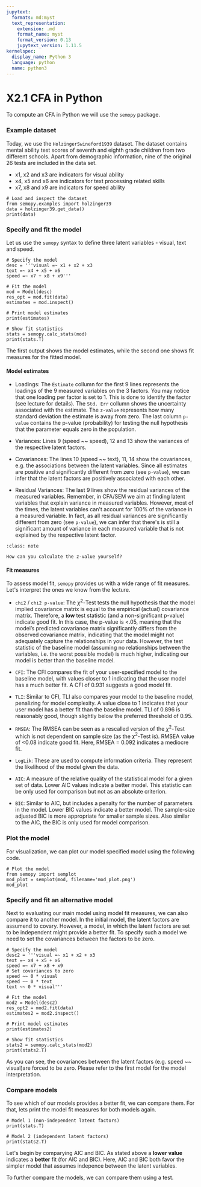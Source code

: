 ```yaml
---
jupytext:
  formats: md:myst
  text_representation:
    extension: .md
    format_name: myst
    format_version: 0.13
    jupytext_version: 1.11.5
kernelspec:
  display_name: Python 3
  language: python
  name: python3
---
```


# X2.1 CFA in Python 

To compute an CFA in Python we will use the `semopy` package. 

### Example dataset

Today, we use the `HolzingerSwineford1939` dataset. The dataset contains mental ability test scores of seventh and eighth grade children from two different schools. Apart from demographic information, nine of the original 26 tests are included in the data set.

- x1, x2 and x3 are indicators for visual ability
- x4, x5 and x6 are indicators for text processing related skills
- x7, x8 and x9 are indicators for speed ability

```{code-cell}
# Load and inspect the dataset 
from semopy.examples import holzinger39
data = holzinger39.get_data()
print(data)
```

### Specify and fit the model

Let us use the `semopy` syntax to define three latent variables - visual, text and speed.

```{code-cell}
# Specify the model
desc = '''visual =~ x1 + x2 + x3
text =~ x4 + x5 + x6
speed =~ x7 + x8 + x9'''

# Fit the model
mod = Model(desc)
res_opt = mod.fit(data)
estimates = mod.inspect()

# Print model estimates
print(estimates)

# Show fit statistics
stats = semopy.calc_stats(mod)
print(stats.T)
```

The first output shows the model estimates, while the second one shows fit measures for the fitted model.

#### Model estimates 

- Loadings: The `Estimate` collumn for the first 9 lines represents the loadings of the 9 measured variables on the 3 factors. You may notice that one loading per factor is set to 1. This is done to identify the factor (see lecture for details). The `Std. Err` collumn shows the uncertainty associated with the estimate. The `z-value` represents how many standard deviation the estimate is away from zero. The last column `p-value` contains the p-value (probability) for testing the null hypothesis that the parameter equals zero in the population.

- Variances: Lines 9 (speed  ~~   speed), 12 and 13 show the variances of the respective latent factors.

- Covariances: The lines 10 (speed  ~~    text), 11, 14 show the covariances, e.g. the associations between the latent variables. Since all estimates are positive and significantly different from zero (see `p-value`), we can infer that the latent factors are positively associated with each other. 

- Residual Variances: The last 9 lines show the residual variances of the measured variables. Remember, in CFA/SEM we aim at finding latent variables that explain variance in measured variables. However, most of the times, the latent variables can't account for 100% of the variance in a measured variable. In fact, as all residual variances are significantly different from zero (see `p-value`), we can infer that there's is still a significant amount of variance in each measured variable that is not explained by the respective latent factor.

```{admonition} Use your own brain!
:class: note

How can you calculate the z-value yourself?
```

#### Fit measures

To assess model fit, `semopy` provides us with a wide range of fit measures. Let's interpret the ones we know from the lecture.

- `chi2` / `chi2 p-value`: The $\chi^2$-Test tests the null hypothesis that the model implied covariance matrix is equal to the empirical (actual) covariance matrix. Therefore, a **low** test statistic (and a non-significant p-value) indicate good fit. In this case, the p-value is <.05, meaning that the model’s predicted covariance matrix significantly differs from the observed covariance matrix, indicating that the model might not adequately capture the relationships in your data. However, the test statistic of the baseline model (assuming no relationships between the variables, i.e. the worst possible model) is much higher, indicating our model is better than the baseline model.

- `CFI`: The CFI compares the fit of your user-specified model to the baseline model, with values closer to 1 indicating that the user model has a much better fit. A CFI of 0.931 suggests a good model fit.

- `TLI`: Similar to CFI, TLI also compares your model to the baseline model, penalizing for model complexity. A value close to 1 indicates that your user model has a better fit than the baseline model. TLI of 0.896 is reasonably good, though slightly below the preferred threshold of 0.95.

- `RMSEA`: The RMSEA can be seen as a rescalled version of the $\chi^2$-Test which is not dependent on sample size (as the $\chi^2$-Test is). RMSEA value of <0.08 indicate good fit. Here, RMSEA =  0.092 indicates a mediocre fit. 

- `LogLik`: These are used to compute information criteria. They represent the likelihood of the model given the data.

- `AIC`: A measure of the relative quality of the statistical model for a given set of data. Lower AIC values indicate a better model. This statistic can be only used for comparison but not as an absolute criterion. 

- `BIC`:  Similar to AIC, but includes a penalty for the number of parameters in the model. Lower BIC values indicate a better model. The sample-size adjusted BIC is more appropriate for smaller sample sizes. Also similar to the AIC, the BIC is only used for model comparison.



### Plot the model

For visualization, we can plot our model specified model using the following code.

```{code-cell}
# Plot the model
from semopy import semplot
mod_plot = semplot(mod, filename='mod_plot.png')
mod_plot
```



### Specify and fit an alternative model

Next to evaluating our main model using model fit measures, we can also compare it to another model. In the initial model, the latent factors are assumend to covary. However, a model, in which the latent factors are set to be independent might provide a better fit. To specify such a model we need to set the covariances between the factors to be zero.

```{code-cell}
# Specify the model
desc2 = '''visual =~ x1 + x2 + x3
text =~ x4 + x5 + x6
speed =~ x7 + x8 + x9
# Set covariances to zero
speed ~~ 0 * visual
speed ~~ 0 * text
text ~~ 0 * visual'''

# Fit the model
mod2 = Model(desc2)
res_opt2 = mod2.fit(data)
estimates2 = mod2.inspect()

# Print model estimates
print(estimates2)

# Show fit statistics
stats2 = semopy.calc_stats(mod2)
print(stats2.T)
```

As you can see, the covariances between the latent factors (e.g. speed  ~~  visual)are forced to be zero. Please refer to the first model for the model interpretation.

### Compare models

To see which of our models provides a better fit, we can compare them. For that, lets print the model fit measures for both models again.

```{code-cell}
# Model 1 (non-independent latent factors)
print(stats.T)

# Model 2 (independent latent factors)
print(stats2.T)
```

Let's begin by comparying AIC and BIC. As stated above a **lower value** indicates a **better** fit (for AIC and BIC). Here, AIC and BIC both favor the simpler model that assumes indepence between the latent variables. 

To further compare the models, we can compare them using a test. 